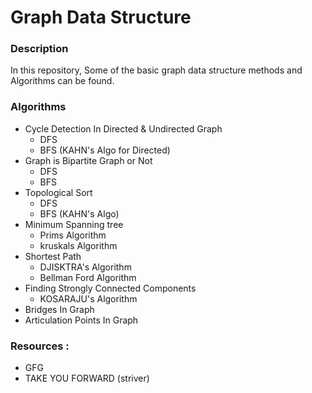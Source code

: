 
# Graph Data Structure

### Description 

In this repository, Some of the basic graph data structure methods and Algorithms can be found.

### Algorithms
- Cycle Detection In Directed & Undirected Graph
    * DFS
    * BFS (KAHN's Algo for Directed)
- Graph is Bipartite Graph or Not 
    * DFS
    * BFS
- Topological Sort
    * DFS
    * BFS (KAHN's Algo)
- Minimum Spanning tree
    * Prims Algorithm
    * kruskals Algorithm
- Shortest Path 
    * DJISKTRA's Algorithm
    * Bellman Ford Algorithm 
- Finding Strongly Connected Components
    * KOSARAJU's Algorithm
- Bridges In Graph
- Articulation Points In Graph

### Resources :
* GFG
* TAKE YOU FORWARD (striver)